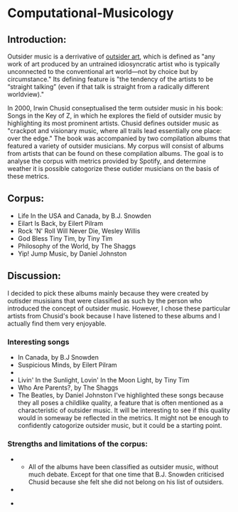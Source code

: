 # Computational-Musicology

## Introduction:
 Outsider music is a derrivative of <a href="https://www.britannica.com/art/outsider-art">outsider art</a>, which is defined as "any work of art produced by an untrained idiosyncratic artist who is typically unconnected to the conventional art world—not by choice but by circumstance." Its defining feature is "the tendency of the artists to be “straight talking” (even if that talk is straight from a radically different worldview)." 

In 2000, Irwin Chusid conseptualised the term outsider music in his book: Songs in the Key of Z, in which he explores the field of outsider music by highlighting its most prominent artists. Chusid defines outsider music as "crackpot and visionary music, where all trails lead essentially one place: over the edge." The book was accompanied by two compilation albums that featured a variety of outsider musicians. My corpus will consist of albums from artists that can be found on these compilation albums. The goal is to analyse the corpus with metrics provided by Spotify, and determine weather it is possible catogorize these outider musicians on the basis of these metrics.

## Corpus:
 -  Life In the USA and Canada, by B.J. Snowden
 -  Eilart Is Back, by Eilert Pilram
 -  Rock 'N' Roll Will Never Die, Wesley Willis
 -  God Bless Tiny Tim, by Tiny Tim
 -  Philosophy of the World, by The Shaggs
 -  Yip! Jump Music, by Daniel Johnston
 
 
## Discussion:
I decided to pick these albums mainly because they were created by outisder musisians that were classified as such by the person who introduced the concept of outsider music. However, I chose these particular artists from Chusid's book because I have listened to these albums and I actually find them very enjoyable.   

### Interesting songs
- In Canada, by B.J Snowden
- Suspicious Minds, by Eilert Pilram
- 
- Livin' In the Sunlight, Lovin' In the Moon Light, by Tiny Tim
- Who Are Parents?, by The Shaggs 
- The Beatles, by Daniel Johnston
I've highlighted these songs because they all poses a childlike quality, a feature that is often mentioned as a characteristic of outsider music. It will be interesting to see if this quality would in someway be reflected in the metrics. It might not be enough to confidently catogorize outsider music, but it could be a starting point.
 
### Strengths and limitations of the corpus:
 + + All of the albums have been classified as outsider music, without much debate. Except for that one time that B.J. Snowden criticised Chusid because she felt she did not belong on his list of outsiders.
 + 
 -
 
